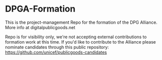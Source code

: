 # DPGA-Formation

This is the project-management Repo for the formation of the DPG Alliance. More info at digitalpublicgoods.net

Repo is for visibility only, we're not accepting external contributions to formation work at this time. 
If you'd like to contribute to the Alliance please nominate candidates through this public repository: https://github.com/unicef/publicgoods-candidates 
